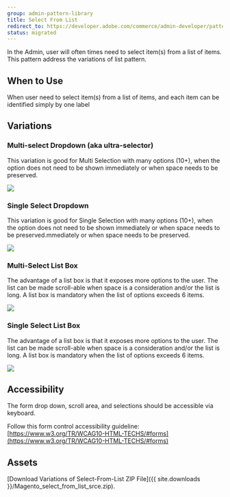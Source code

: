 ```yaml
---
group: admin-pattern-library
title: Select From List
redirect_to: https://developer.adobe.com/commerce/admin-developer/pattern-library/getting-user-input/select-from-list/
status: migrated
---
```

In the Admin, user will often times need to select item(s) from a list of items. This pattern address the variations of list pattern.

## When to Use

When user need to select item(s) from a list of items, and each item can be identified simply by one label

## Variations

### Multi-select Dropdown (aka ultra-selector)

This variation is good for Multi Selection with many options (10+), when the option does not need to be shown immediately or when space needs to be preserved.

![](img/forms_multi-select_formElement2.png)

### Single Select Dropdown

This variation is good for Single Selection with many options (10+), when the option does not need to be shown immediately or when space needs to be preserved.mmediately or when space needs to be preserved.

![](img/forms_single-select_formElement.png)

### Multi-Select List Box

The advantage of a list box is that it exposes more options to the user. The list can be made scroll-able when space is a consideration and/or the list is long. A list box is mandatory when the list of options exceeds 6 items.

![](img/listbox-multi.png)

### Single Select List Box

The advantage of a list box is that it exposes more options to the user. The list can be made scroll-able when space is a consideration and/or the list is long. A list box is mandatory when the list of options exceeds 6 items.

![](img/Listbox-single.png)

## Accessibility

The form drop down, scroll area, and selections should be accessible via keyboard.

Follow this form control accessibility guideline: [https://www.w3.org/TR/WCAG10-HTML-TECHS/#forms](https://www.w3.org/TR/WCAG10-HTML-TECHS/#forms)

## Assets

[Download Variations of Select-From-List ZIP File]({{ site.downloads }}/Magento_select_from_list_srce.zip).
